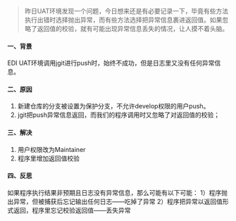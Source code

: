 <!-- date: 2020.08.20 10:29 -->

> 昨日UAT环境发现一个问题，今日想来还是有必要记录一下，毕竟有些方法执行出错时选择抛出异常，而有些方法选择把异常信息裹进返回值。如果忽略了返回值的校验，就有可能出现异常信息丢失的情况，让人摸不着头脑。

#### 一、背景

EDI UAT环境调用jgit进行push时，始终不成功，但是日志里又没有任何异常信息。

#### 二、原因

1. 新建仓库的分支被设置为保护分支，不允许develop权限的用户push。
2. jgit把push异常信息返回，而我们的程序调用时又忽略了对返回值的校验；

#### 三、解决

1. 用户权限改为Maintainer
2. 程序里增加返回值校验

#### 四、反思

如果程序执行结果非预期且日志没有异常信息，那么可能有以下可能：
1）程序抛出异常，但被捕获后忘记输出任何日志——吃掉了异常
2）程序把异常以返回值形式返回，程序里忘记校验返回值——丢失异常
